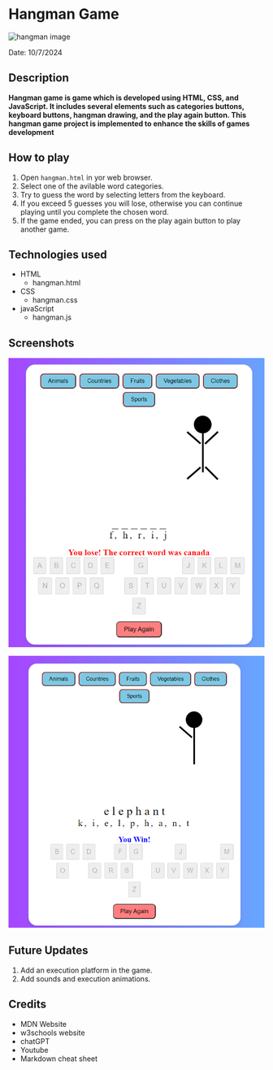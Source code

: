 # Hangman Game


![hangman image](https://i.ibb.co/YXmKm0H/output-onlinepngtools.png)

Date: 10/7/2024

## **Description**
**Hangman game is game which is developed using HTML, CSS, and JavaScript. It includes several elements such as categories buttons, keyboard buttons, hangman drawing, and the play again button. This hangman game project is implemented to enhance the skills of games development**

## **How to play**

1. Open `hangman.html` in yor web browser.
2. Select one of the avilable word categories.
3. Try to guess the word by selecting letters from the keyboard.
4. If you exceed 5 guesses you will lose, otherwise you can continue playing until you complete the chosen word.
5. If the game ended, you can press on the play again button to play another game.

## Technologies used
* HTML
    * hangman.html 
* CSS
    * hangman.css
* javaScript
    * hangman.js

## Screenshots
![alt text](image.png)

![alt text](image-2.png)


## Future Updates
1. Add an execution platform in the game.
2. Add sounds and execution animations.

## Credits
* MDN Website
* w3schools website
* chatGPT
* Youtube
* Markdown cheat sheet
  
